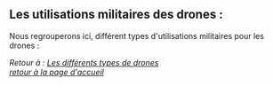 ## Les utilisations militaires des drones :  

Nous regrouperons ici, différent types d'utilisations militaires pour les drones :   





*Retour à : [Les différents types de drones](uti.md)*  
[*retour à la page d'accueil*](index.md)
